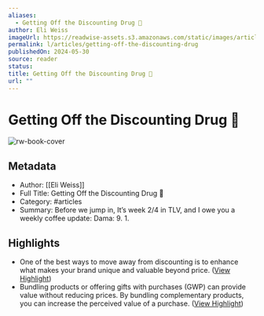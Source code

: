 ```yaml
---
aliases:
  - Getting Off the Discounting Drug 💊
author: Eli Weiss
imageUrl: https://readwise-assets.s3.amazonaws.com/static/images/article2.74d541386bbf.png
permalink: l/articles/getting-off-the-discounting-drug
publishedOn: 2024-05-30
source: reader
status: 
title: Getting Off the Discounting Drug 💊
url: ""
---
```

# Getting Off the Discounting Drug 💊

![rw-book-cover](https://readwise-assets.s3.amazonaws.com/static/images/article2.74d541386bbf.png)

## Metadata

- Author: [[Eli Weiss]]
- Full Title: Getting Off the Discounting Drug 💊
- Category: #articles
- Summary: Before we jump in, It’s week 2/4 in TLV, and I owe you a weekly coffee update: Dama: 9. 1.

## Highlights

- One of the best ways to move away from discounting is to enhance what makes your brand unique and valuable beyond price. ([View Highlight](https://read.readwise.io/read/01hze7eb12dye306cypx9617a0))
- Bundling products or offering gifts with purchases (GWP) can provide value without reducing prices. By bundling complementary products, you can increase the perceived value of a purchase. ([View Highlight](https://read.readwise.io/read/01hze7e6f3mxbmfstm5gzsmxvq))
